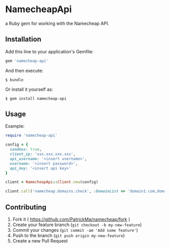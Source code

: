 # NamecheapApi

a Ruby gem for working with the Namecheap API.

## Installation

Add this line to your application's Gemfile:

```ruby
gem 'namecheap-api'
```

And then execute:

    $ bundle

Or install it yourself as:

    $ gem install namecheap-api

## Usage

Example:

```ruby
require 'namecheap-api'

config = {
  sandbox: true,
  client_ip: 'xxx.xxx.xxx.xxx',
  api_username: '<insert username>',
  username: '<insert password>',
  api_key: '<insert api key>'
}

client = NamecheapApi::Client.new(config)

client.call('namecheap.domains.check', :DomainList => 'domain1.com,domain2.com')
```

## Contributing

1. Fork it ( https://github.com/PatrickMa/namecheap/fork )
2. Create your feature branch (`git checkout -b my-new-feature`)
3. Commit your changes (`git commit -am 'Add some feature'`)
4. Push to the branch (`git push origin my-new-feature`)
5. Create a new Pull Request
